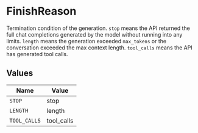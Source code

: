 # FinishReason

Termination condition of the generation. `stop` means the API returned the full chat completions generated by the model without running into any limits.
`length` means the generation exceeded `max_tokens` or the conversation exceeded the max context length.
`tool_calls` means the API has generated tool calls.


## Values

| Name         | Value        |
| ------------ | ------------ |
| `STOP`       | stop         |
| `LENGTH`     | length       |
| `TOOL_CALLS` | tool_calls   |